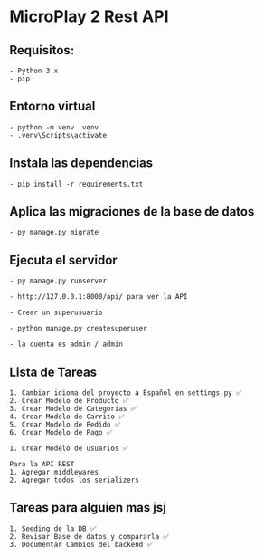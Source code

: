 # MicroPlay 2 Rest API

## Requisitos:

    - Python 3.x
    - pip

## Entorno virtual

    - python -m venv .venv
    - .venv\Scripts\activate

## Instala las dependencias

    - pip install -r requirements.txt

## Aplica las migraciones de la base de datos

    - py manage.py migrate

## Ejecuta el servidor

    - py manage.py runserver

    - http://127.0.0.1:8000/api/ para ver la API

    - Crear un superusuario

    - python manage.py createsuperuser

    - la cuenta es admin / admin

## Lista de Tareas

    1. Cambiar idioma del proyecto a Español en settings.py ✅
    2. Crear Modelo de Producto ✅
    3. Crear Modelo de Categorias ✅
    4. Crear Modelo de Carrito ✅
    5. Crear Modelo de Pedido ✅
    6. Crear Modelo de Pago ✅

    1. Crear Modelo de usuarios ✅
    
    Para la API REST
    1. Agregar middlewares
    2. Agregar todos los serializers

## Tareas para alguien mas jsj

    1. Seeding de la DB ✅
    2. Revisar Base de datos y compararla ✅
    3. Documentar Cambios del backend ✅